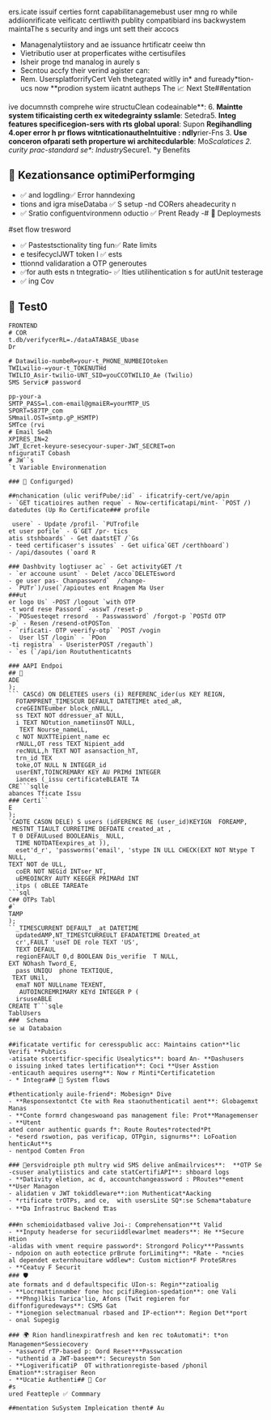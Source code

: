 ers.icate issuif certies fornt capabilitanagemebust user mng ro while addiionrificate veificatc certliwith publity compatibiard ins backwystem maintaThe s
security
and ings unt sett their accocs
- Managenalytiistory and ae issuance hrtificatr ceeiw thn
- Vietributio user at properficates withe certisufiles
- Isheir proge tnd manalog in aurely s
- Secntou accfy their verind agister can:
- Rem. UsersplatforrifyCert  Veh thetegrated witlly in* and fuready*tion-ucs now **prodion system iicatnt autheps
The 📈 Next Ste##entation

ive documnsth comprehe wire structuClean codeainable**: 6. **Maintte system
tificaisting certh ex witedegrainty sslamle**: Setedra5. **Integ features
specificegion-sers with rts global uporal**: Supon **Regihandling
4.oper error h pr flows witnticationautheIntuitive : ndly**rier-Fns
3. **Use conceron ofparati seth properture wi architecdularble**: Mo*Scalatices
2. *curity prac-standard se**: Industry*Secure1. *y Benefits


## 🎯 Kezationsance optimiPerformging
- ✅  and logdling✅ Error hanndexing
- tions and igra miseDataba ✅ S setup
-nd CORers aheadecurity n
- ✅ Sratio configuentvironmenn oductio ✅ Prent Ready
-# 🚀 Deploymests

#set flow tresword 
- ✅ Pastestsctionality ting fun✅ Rate limits
- e tesifecyclJWT token l ✅ ests
- ttionnd validaration a OTP generoutes
- ✅for auth ests n tntegratio- ✅ Ities
utilihentication s for autUnit testerage
- ✅ ing Cov

## 🧪 Test0
```:300alhostp://loc_URL=httS
FRONTEND
# COR
t.db/verifycerRL=./dataATABASE_Ubase
Dr

# Datawilio-numbeR=your-t_PHONE_NUMBEIOtoken
TWILwilio-=your-t_TOKENUTHd
TWILIO_Asir-twilio-UNT_SID=youCCOTWILIO_Ae (Twilio)
SMS Servic# password

pp-your-a
SMTP_PASS=l.com-email@gmaiER=yourMTP_US
SPORT=587TP_com
SMmail.OST=smtp.gP_HSMTP)
SMTce (rvi
# Email Se4h
XPIRES_IN=2
JWT_Ecret-keyure-sesecyour-super-JWT_SECRET=on
nfiguratiT Cobash
# JW``s
`t Variable Environmenation

### 🔧 Configurged)

##nchanication (ulic verifPube/:id` - ificatrify-cert/ve/apin
- `GET ticatioires authen reque` - Now-certificatapi/mint- `POST /)
datedutes (Up Ro Certificate### profile

 usere` - Update /profil- `PUTrofile
et user pofile` - G`GET /pr- tics
atis stshboards` - Get daatstET /`Gs
- teed certificaser's issutes` - Get uifica`GET /certhboard`)
- /api/dasoutes (`oard R

### Dashbvity logtiuser ac` - Get activityGET /t
- `er accoune usunt` - Delet /acco`DELETEsword
- ge user pas- Chanpassword`  /change-
- `PUTr`)/use(`/apioutes ent Rnagem Ma User
###ut
er logo Us` -POST /logout `with OTP
-t word rese Passord` -asswT /reset-p
- `POSuesteqet rresord  - Passwassword` /forgot-p `POSTd OTP
-p` - Resen /resend-otPOSTon
- `rificati- OTP veerify-otp` `POST /vogin
-  User lST /login` - `POon
-ti registra` - UseristerPOST /regauth`)
- `es (`/api/ion Roututhenticatnts

### AAPI Endpoi
## 🚀 
ADE
);
``` CASCd) ON DELETEES users (i) REFERENC_ider(us KEY REIGN,
  FOTAMPRENT_TIMESCUR DEFAULT DATETIMEt ated_aR,
  creGEINTEumber block_nNULL,
  ss TEXT NOT ddressuer_aT NULL,
  i TEXT NOtution_nametiinsOT NULL,
   TEXT Nourse_nameLL,
  c NOT NUXTTEipient_name ec
  rNULL,OT ress TEXT Nipient_add
  recNULL,h TEXT NOT asansaction_hT,
  trn_id TEX
  toke,OT NULL N INTEGER_id
  userENT,TOINCREMARY KEY AU PRIMd INTEGER
  iances (_issu certificateBLEATE TA
CRE```sqlle
abances Tficate Issu
### Certi``
E
);
`CADTE CASON DELE) S users (idFERENCE RE (user_id)KEYIGN  FOREAMP,
 MESTNT_TIAULT CURRETIME DEFDATE created_at ,
 T 0 DEFAULused BOOLEANis_ NULL,
  TIME NOTDATEexpires_at )),
  eset'd_r', 'passworms('email', 'stype IN ULL CHECK(EXT NOT Ntype T  NULL,
TEXT NOT de ULL,
  coER NOT NEGid INTser_NT,
  uEMEOINCRY AUTY KEEGER PRIMARd INT
  itps ( oBLEE TAREATe
```sql
C## OTPs Tabl
#`
TAMP
);
``_TIMESCURRENT DEFAULT _at DATETIME
  updatedAMP,NT_TIMESTCURREULT EFADATETIME Dreated_at 
  cr',FAULT 'useT DE role TEXT 'US',
  TEXT DEFAUL
  regionEFAULT 0,d BOOLEAN Dis_verifie  T NULL,
EXT NOhash Tword_E,
  pass UNIQU  phone TEXTIQUE,
 TEXT UNil,
  emaT NOT NULLname TEXENT,
   AUTOINCREMRIMARY KEYd INTEGER P (
  irsuseABLE 
CREATE T```sqle
TablUsers 
###  Schema
se 📊 Databaion

##ificatate vertific for ceresspublic acc: Maintains cation**lic Verifi **Pubtics
-atisate stcertificr-specific Usealytics**: board An- **Dashusers
o issuing inked tates lertification**: Coci **User Asstion
-enticauth aequires userng**: Now r Minti*Certificatetion
- * Integra## 🔗 System flows

#thenticationly auile-friend*: Mobesign* Dive
- **Responsextontct Cte with Rea staonuthenticatil aent**: Globagemxt Manas
- **Conte formrd changeswoand pas management file: Prot**Managemenser - **Utent
ated conor authentic guards f*: Route Routes*rotected*Pt
- *eserd rswotion, pas verificap, OTPgin, signurms**: LoFoation henticAut**s
- nentpod Comten Fron

### 🎨ersvidroiple pth multry wid SMS delive anEmailrvices**:  **OTP Se
-csuser analytiistics and cate statCertifiAPI**: shboard logs
- **Dativity eletion, ac d, accountchangeassword : PRoutes**ement **User Managon
- alidatien v JWT tokiddleware**:ion Muthenticat*Aacking
- *rtificate trOTPs, and ce,  with usersLite SQ*:se Schema*tabature
- **Da Infrastruc Backend 🏗️as

###n schemioidatbased valive Joi-: Comprehensation**t Valid
- **Inputy headerse for securiiddlewarlmet meaders**: He **Secure Htion
-alidas with vment require password*: Strongord Policy***Passwnts
- ndpoion on auth eotectice prBrute forLimiting**: *Rate - *ncies
al dependet externhouitare wddlew*: Custom miction*F ProteSRres
- **Ceatuy F️ Securit
### 🛡
ate formats and d defaultspecific UIon-s: Regin**zatioalig
- **Locrmattinnumber fone hoc pcifiRegion-spedation**: one Vali
- **Phng)lkis Tarica'lio, Afons (Twit regieren for diffonfiguredeways**: CSMS Gat
- **ionegion selectmanual rbased and IP-ection**: Region Det**port
- onal Supegig

### 🌍 Rion handlinexpiratfresh and ken rec toAutomati*: t*on Managemen*Sessiecovery
- *assword rTP-based p: Oord Reset***Passwcation
- *uthentid a JWT-baseem**: Secureystn Son
- **LogiverificatiP  OT withrationregiste-based /phonil Emation**:stragiser Reon
- **Ucatie Authenti## 🔐 Cor
#s
ured Featteple ✅ Commmary

##mentation SuSystem Impleication thent# Au